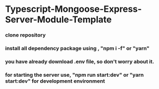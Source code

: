 # Typescript-Mongoose-Express-Server-Module-Template


### clone repository
### install all dependency package using ,  "npm i -f"  or "yarn"
### you have already download .env file, so don't worry about it.
### for starting the server use, "npm run start:dev" or "yarn start:dev"  for development environment
